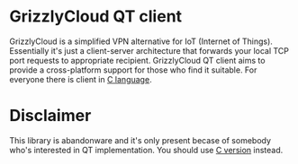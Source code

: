 # GrizzlyCloud QT client

GrizzlyCloud is a simplified VPN alternative for IoT (Internet of Things). Essentially it's just a client-server architecture that forwards your local TCP port requests to appropriate recipient. GrizzlyCloud QT client aims to provide a cross-platform support for those who find it suitable. For everyone there is client in [C language](https://grizzlycloud.com/wiki/doku.php?id=commands).

# Disclaimer

This library is abandonware and it's only present becase of somebody who's interested in QT implementation. You should use [C version](https://github.com/GrizzlyCloud/grizzlycloudlib) instead.

